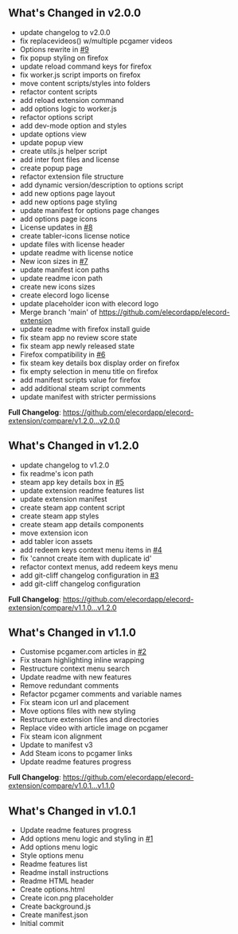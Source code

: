 ## What's Changed in v2.0.0
* update changelog to v2.0.0
* fix replacevideos() w/multiple pcgamer videos
* Options rewrite in [#9](https://github.com/elecordapp/elecord-extension/pull/9)
* fix popup styling on firefox
* update reload command keys for firefox
* fix worker.js script imports on firefox
* move content scripts/styles into folders
* refactor content scripts
* add reload extension command
* add options logic to worker.js
* refactor options script
* add dev-mode option and styles
* update options view
* update popup view
* create utils.js helper script
* add inter font files and license
* create popup page
* refactor extension file structure
* add dynamic version/description to options script
* add new options page layout
* add new options page styling
* update manifest for options page changes
* add options page icons
* License updates in [#8](https://github.com/elecordapp/elecord-extension/pull/8)
* create tabler-icons license notice
* update files with license header
* update readme with license notice
* New icon sizes in [#7](https://github.com/elecordapp/elecord-extension/pull/7)
* update manifest icon paths
* update readme icon path
* create new icons sizes
* create elecord logo license
* update placeholder icon with elecord logo
* Merge branch 'main' of https://github.com/elecordapp/elecord-extension
* update readme with firefox install guide
* fix steam app no review score state
* fix steam app newly released state
* Firefox compatibility in [#6](https://github.com/elecordapp/elecord-extension/pull/6)
* fix steam key details box display order on firefox
* fix empty selection in menu title on firefox
* add manifest scripts value for firefox
* add additional steam script comments
* update manifest with stricter permissions

**Full Changelog**: https://github.com/elecordapp/elecord-extension/compare/v1.2.0...v2.0.0

## What's Changed in v1.2.0
* update changelog to v1.2.0
* fix readme's icon path
* steam app key details box in [#5](https://github.com/elecordapp/elecord-extension/pull/5)
* update extension readme features list
* update extension manifest
* create steam app content script
* create steam app styles
* create steam app details components
* move extension icon
* add tabler icon assets
* add redeem keys context menu items in [#4](https://github.com/elecordapp/elecord-extension/pull/4)
* fix 'cannot create item with duplicate id'
* refactor context menus, add redeem keys menu
* add git-cliff changelog configuration in [#3](https://github.com/elecordapp/elecord-extension/pull/3)
* add git-cliff changelog configuration

**Full Changelog**: https://github.com/elecordapp/elecord-extension/compare/v1.1.0...v1.2.0

## What's Changed in v1.1.0
* Customise pcgamer.com articles in [#2](https://github.com/elecordapp/elecord-extension/pull/2)
* Fix steam highlighting inline wrapping
* Restructure context menu search
* Update readme with new features
* Remove redundant comments
* Refactor pcgamer comments and variable names
* Fix steam icon url and placement
* Move options files with new styling
* Restructure extension files and directories
* Replace video with article image on pcgamer
* Fix steam icon alignment
* Update to manifest v3
* Add Steam icons to pcgamer links
* Update readme features progress

**Full Changelog**: https://github.com/elecordapp/elecord-extension/compare/v1.0.1...v1.1.0

## What's Changed in v1.0.1
* Update readme features progress
* Add options menu logic and styling in [#1](https://github.com/elecordapp/elecord-extension/pull/1)
* Add options menu logic
* Style options menu
* Readme features list
* Readme install instructions
* Readme HTML header
* Create options.html
* Create icon.png placeholder
* Create background.js
* Create manifest.json
* Initial commit

<!-- generated by git-cliff -->
